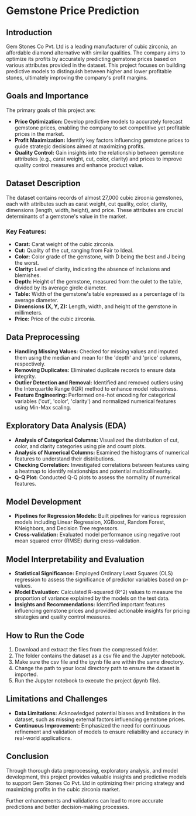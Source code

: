 # Gemstone Price Prediction

## Introduction
Gem Stones Co Pvt. Ltd is a leading manufacturer of cubic zirconia, an affordable diamond alternative with similar qualities. The company aims to optimize its profits by accurately predicting gemstone prices based on various attributes provided in the dataset. This project focuses on building predictive models to distinguish between higher and lower profitable stones, ultimately improving the company's profit margins.

## Goals and Importance
The primary goals of this project are:
- **Price Optimization:** Develop predictive models to accurately forecast gemstone prices, enabling the company to set competitive yet profitable prices in the market.
- **Profit Maximization:** Identify key factors influencing gemstone prices to guide strategic decisions aimed at maximizing profits.
- **Quality Control:** Gain insights into the relationship between gemstone attributes (e.g., carat weight, cut, color, clarity) and prices to improve quality control measures and enhance product value.

## Dataset Description
The dataset contains records of almost 27,000 cubic zirconia gemstones, each with attributes such as carat weight, cut quality, color, clarity, dimensions (length, width, height), and price. These attributes are crucial determinants of a gemstone's value in the market.

### Key Features:
- **Carat:** Carat weight of the cubic zirconia.
- **Cut:** Quality of the cut, ranging from Fair to Ideal.
- **Color:** Color grade of the gemstone, with D being the best and J being the worst.
- **Clarity:** Level of clarity, indicating the absence of inclusions and blemishes.
- **Depth:** Height of the gemstone, measured from the culet to the table, divided by its average girdle diameter.
- **Table:** Width of the gemstone's table expressed as a percentage of its average diameter.
- **Dimensions (X, Y, Z):** Length, width, and height of the gemstone in millimeters.
- **Price:** Price of the cubic zirconia.

## Data Preprocessing
- **Handling Missing Values:** Checked for missing values and imputed them using the median and mean for the 'depth' and 'price' columns, respectively.
- **Removing Duplicates:** Eliminated duplicate records to ensure data integrity.
- **Outlier Detection and Removal:** Identified and removed outliers using the Interquartile Range (IQR) method to enhance model robustness.
- **Feature Engineering:** Performed one-hot encoding for categorical variables ('cut', 'color', 'clarity') and normalized numerical features using Min-Max scaling.

## Exploratory Data Analysis (EDA)
- **Analysis of Categorical Columns:** Visualized the distribution of cut, color, and clarity categories using pie and count plots.
- **Analysis of Numerical Columns:** Examined the histograms of numerical features to understand their distributions.
- **Checking Correlation:** Investigated correlations between features using a heatmap to identify relationships and potential multicollinearity.
- **Q-Q Plot:** Conducted Q-Q plots to assess the normality of numerical features.

## Model Development
- **Pipelines for Regression Models:** Built pipelines for various regression models including Linear Regression, XGBoost, Random Forest, KNeighbors, and Decision Tree regressors.
- **Cross-validation:** Evaluated model performance using negative root mean squared error (RMSE) during cross-validation.

## Model Interpretability and Evaluation
- **Statistical Significance:** Employed Ordinary Least Squares (OLS) regression to assess the significance of predictor variables based on p-values.
- **Model Evaluation:** Calculated R-squared (R^2) values to measure the proportion of variance explained by the models on the test data.
- **Insights and Recommendations:** Identified important features influencing gemstone prices and provided actionable insights for pricing strategies and quality control measures.

## How to Run the Code
1. Download and extract the files from the compressed folder.
2. The folder contains the dataset as a csv file and the Jupyter notebook.
3. Make sure the csv file and the ipynb file are within the same directory.
4. Change the path to your local directory path to ensure the dataset is imported.
5. Run the Jupyter notebook to execute the project (ipynb file).

## Limitations and Challenges
- **Data Limitations:** Acknowledged potential biases and limitations in the dataset, such as missing external factors influencing gemstone prices.
- **Continuous Improvement:** Emphasized the need for continuous refinement and validation of models to ensure reliability and accuracy in real-world applications.

## Conclusion
Through thorough data preprocessing, exploratory analysis, and model development, this project provides valuable insights and predictive models to support Gem Stones Co Pvt. Ltd in optimizing their pricing strategy and maximizing profits in the cubic zirconia market.

Further enhancements and validations can lead to more accurate predictions and better decision-making processes.
